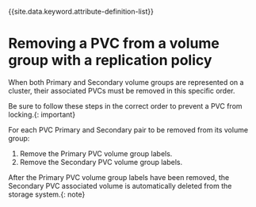 
{{site.data.keyword.attribute-definition-list}}

# Removing a PVC from a volume group with a replication policy

When both Primary and Secondary volume groups are represented on a cluster, their associated PVCs must be removed in this specific order.

Be sure to follow these steps in the correct order to prevent a PVC from locking.{: important}

For each PVC Primary and Secondary pair to be removed from its volume group:
   1. Remove the Primary PVC volume group labels.
   2. Remove the Secondary PVC volume group labels.

After the Primary PVC volume group labels have been removed, the Secondary PVC associated volume is automatically deleted from the storage system.{: note}

